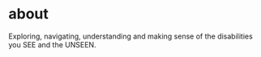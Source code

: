 # about
Exploring, navigating, understanding and making sense of the disabilities you SEE and the UNSEEN.
